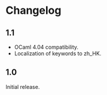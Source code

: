 Changelog
=========

1.1
---

  * OCaml 4.04 compatibility.
  * Localization of keywords to zh_HK.

1.0
---

Initial release.
